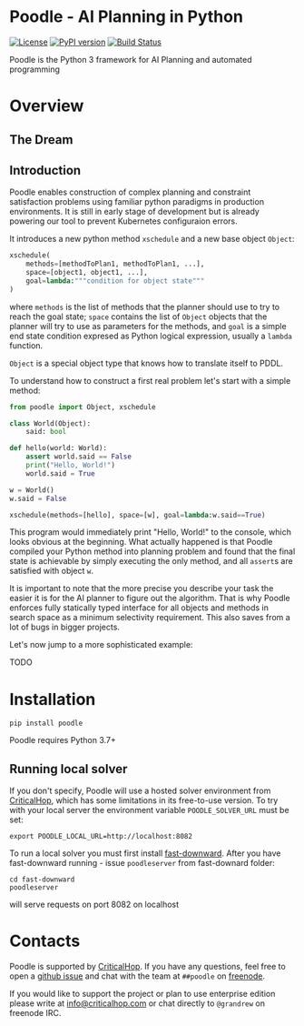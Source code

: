 # Poodle - AI Planning in Python

[![License](https://img.shields.io/badge/License-BSD%203--Clause-blue.svg)](https://opensource.org/licenses/BSD-3-Clause) [![PyPI version](https://badge.fury.io/py/poodle.svg)](https://badge.fury.io/py/poodle) [![Build Status](https://travis-ci.org/criticalhop/poodle.svg?branch=master)](https://travis-ci.org/criticalhop/poodle)

Poodle is the Python 3 framework for AI Planning and automated programming

# Overview

## The Dream



## Introduction

Poodle enables construction of complex planning and constraint satisfaction problems using familiar python paradigms in production environments. It is still in early stage of development but is already powering our tool to prevent Kubernetes configuraion errors.

It introduces a new python method `xschedule` and a new base object `Object`:

```python
xschedule(
    methods=[methodToPlan1, methodToPlan1, ...],
    space=[object1, object1, ...],
    goal=lambda:"""condition for object state"""
)
```

where `methods` is the list of methods that the planner should use to try to reach the goal state; `space` contains the list of `Object` objects that the planner will try to use as parameters for the methods, and `goal` is a simple end state condition expresed as Python logical expression, usually a `lambda` function.

`Object` is a special object type that knows how to translate itself to PDDL.

To understand how to construct a first real problem let's start with a simple method:

```python
from poodle import Object, xschedule

class World(Object):
    said: bool

def hello(world: World):
    assert world.said == False
    print("Hello, World!")
    world.said = True

w = World()
w.said = False

xschedule(methods=[hello], space=[w], goal=lambda:w.said==True)
```

This program would immediately print "Hello, World!" to the console, which looks obvious at the beginning. What actually happened is that Poodle compiled your Python method into planning problem and found that the final state is achievable by simply executing the only method, and all `assert`s are satisfied with object `w`.

It is important to note that the more precise you describe your task the easier it is for the AI planner to figure out the algorithm. That is why Poodle enforces fully statically typed interface for all objects and methods in search space as a minimum selectivity requirement. This also saves from a lot of bugs in bigger projects.

Let's now jump to a more sophisticated example:

TODO

# Installation

```shell
pip install poodle
```

Poodle requires Python 3.7+

## Running local solver

If you don't specify, Poodle will use a hosted solver environment from [CriticalHop](https://criticalhop.com), which has some limitations in its free-to-use version. To try with your local server the environment variable `POODLE_SOLVER_URL` must be set:

```shell
export POODLE_LOCAL_URL=http://localhost:8082
```

To run a local solver you must first install [fast-downward](http://www.fast-downward.org/). After you have fast-downward running - issue `poodleserver` from fast-downard folder:

```shell
cd fast-downward
poodleserver
```

will serve requests on port 8082 on localhost

# Contacts

Poodle is supported by [CriticalHop](https://criticalhop.com). If you have any questions, feel free to open a [github issue](https://github.com/criticalhop/poodle/issues) and chat with the team at `##poodle` on [freenode](https://freenode.net/).

If you would like to support the project or plan to use enterprise edition please write at info@criticalhop.com or chat directly to `@grandrew` on freenode IRC.
